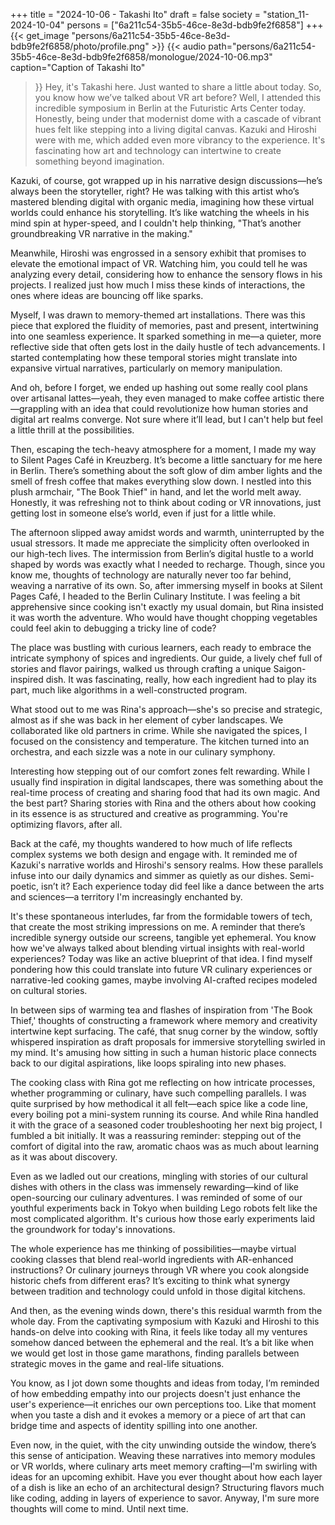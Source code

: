 +++
title = "2024-10-06 - Takashi Ito"
draft = false
society = "station_11-2024-10-04"
persons = ["6a211c54-35b5-46ce-8e3d-bdb9fe2f6858"]
+++
{{< get_image "persons/6a211c54-35b5-46ce-8e3d-bdb9fe2f6858/photo/profile.png" >}}
{{< audio
    path="persons/6a211c54-35b5-46ce-8e3d-bdb9fe2f6858/monologue/2024-10-06.mp3" 
    caption="Caption of Takashi Ito"
>}}
Hey, it's Takashi here. Just wanted to share a little about today.
So, you know how we’ve talked about VR art before? Well, I attended this incredible symposium in Berlin at the Futuristic Arts Center today. Honestly, being under that modernist dome with a cascade of vibrant hues felt like stepping into a living digital canvas. Kazuki and Hiroshi were with me, which added even more vibrancy to the experience. It's fascinating how art and technology can intertwine to create something beyond imagination.

Kazuki, of course, got wrapped up in his narrative design discussions—he’s always been the storyteller, right? He was talking with this artist who’s mastered blending digital with organic media, imagining how these virtual worlds could enhance his storytelling. It’s like watching the wheels in his mind spin at hyper-speed, and I couldn't help thinking, "That’s another groundbreaking VR narrative in the making."

Meanwhile, Hiroshi was engrossed in a sensory exhibit that promises to elevate the emotional impact of VR. Watching him, you could tell he was analyzing every detail, considering how to enhance the sensory flows in his projects. I realized just how much I miss these kinds of interactions, the ones where ideas are bouncing off like sparks. 

Myself, I was drawn to memory-themed art installations. There was this piece that explored the fluidity of memories, past and present, intertwining into one seamless experience. It sparked something in me—a quieter, more reflective side that often gets lost in the daily hustle of tech advancements. I started contemplating how these temporal stories might translate into expansive virtual narratives, particularly on memory manipulation.

And oh, before I forget, we ended up hashing out some really cool plans over artisanal lattes—yeah, they even managed to make coffee artistic there—grappling with an idea that could revolutionize how human stories and digital art realms converge. Not sure where it’ll lead, but I can't help but feel a little thrill at the possibilities.

Then, escaping the tech-heavy atmosphere for a moment, I made my way to Silent Pages Café in Kreuzberg. It’s become a little sanctuary for me here in Berlin. There’s something about the soft glow of dim amber lights and the smell of fresh coffee that makes everything slow down. I nestled into this plush armchair, "The Book Thief" in hand, and let the world melt away. Honestly, it was refreshing not to think about coding or VR innovations, just getting lost in someone else’s world, even if just for a little while.

The afternoon slipped away amidst words and warmth, uninterrupted by the usual stressors. It made me appreciate the simplicity often overlooked in our high-tech lives. The intermission from Berlin’s digital hustle to a world shaped by words was exactly what I needed to recharge. Though, since you know me, thoughts of technology are naturally never too far behind, weaving a narrative of its own.
So, after immersing myself in books at Silent Pages Café, I headed to the Berlin Culinary Institute. I was feeling a bit apprehensive since cooking isn't exactly my usual domain, but Rina insisted it was worth the adventure. Who would have thought chopping vegetables could feel akin to debugging a tricky line of code?

The place was bustling with curious learners, each ready to embrace the intricate symphony of spices and ingredients. Our guide, a lively chef full of stories and flavor pairings, walked us through crafting a unique Saigon-inspired dish. It was fascinating, really, how each ingredient had to play its part, much like algorithms in a well-constructed program.

What stood out to me was Rina's approach—she's so precise and strategic, almost as if she was back in her element of cyber landscapes. We collaborated like old partners in crime. While she navigated the spices, I focused on the consistency and temperature. The kitchen turned into an orchestra, and each sizzle was a note in our culinary symphony.

Interesting how stepping out of our comfort zones felt rewarding. While I usually find inspiration in digital landscapes, there was something about the real-time process of creating and sharing food that had its own magic. And the best part? Sharing stories with Rina and the others about how cooking in its essence is as structured and creative as programming. You're optimizing flavors, after all.

Back at the café, my thoughts wandered to how much of life reflects complex systems we both design and engage with. It reminded me of Kazuki's narrative worlds and Hiroshi's sensory realms. How these parallels infuse into our daily dynamics and simmer as quietly as our dishes. Semi-poetic, isn’t it? Each experience today did feel like a dance between the arts and sciences—a territory I'm increasingly enchanted by.

It's these spontaneous interludes, far from the formidable towers of tech, that create the most striking impressions on me. A reminder that there’s incredible synergy outside our screens, tangible yet ephemeral. You know how we've always talked about blending virtual insights with real-world experiences? Today was like an active blueprint of that idea. I find myself pondering how this could translate into future VR culinary experiences or narrative-led cooking games, maybe involving AI-crafted recipes modeled on cultural stories.

In between sips of warming tea and flashes of inspiration from 'The Book Thief,' thoughts of constructing a framework where memory and creativity intertwine kept surfacing. The café, that snug corner by the window, softly whispered inspiration as draft proposals for immersive storytelling swirled in my mind. It's amusing how sitting in such a human historic place connects back to our digital aspirations, like loops spiraling into new phases.


The cooking class with Rina got me reflecting on how intricate processes, whether programming or culinary, have such compelling parallels. I was quite surprised by how methodical it all felt—each spice like a code line, every boiling pot a mini-system running its course. And while Rina handled it with the grace of a seasoned coder troubleshooting her next big project, I fumbled a bit initially. It was a reassuring reminder: stepping out of the comfort of digital into the raw, aromatic chaos was as much about learning as it was about discovery.

Even as we ladled out our creations, mingling with stories of our cultural dishes with others in the class was immensely rewarding—kind of like open-sourcing our culinary adventures. I was reminded of some of our youthful experiments back in Tokyo when building Lego robots felt like the most complicated algorithm. It's curious how those early experiments laid the groundwork for today's innovations.

The whole experience has me thinking of possibilities—maybe virtual cooking classes that blend real-world ingredients with AR-enhanced instructions? Or culinary journeys through VR where you cook alongside historic chefs from different eras? It’s exciting to think what synergy between tradition and technology could unfold in those digital kitchens.

And then, as the evening winds down, there's this residual warmth from the whole day. From the captivating symposium with Kazuki and Hiroshi to this hands-on delve into cooking with Rina, it feels like today all my ventures somehow danced between the ephemeral and the real. It’s a bit like when we would get lost in those game marathons, finding parallels between strategic moves in the game and real-life situations.

You know, as I jot down some thoughts and ideas from today, I’m reminded of how embedding empathy into our projects doesn't just enhance the user's experience—it enriches our own perceptions too. Like that moment when you taste a dish and it evokes a memory or a piece of art that can bridge time and aspects of identity spilling into one another.

Even now, in the quiet, with the city unwinding outside the window, there’s this sense of anticipation. Weaving these narratives into memory modules or VR worlds, where culinary arts meet memory crafting—I'm swirling with ideas for an upcoming exhibit. Have you ever thought about how each layer of a dish is like an echo of an architectural design? Structuring flavors much like coding, adding in layers of experience to savor.
Anyway, I'm sure more thoughts will come to mind. Until next time. 
